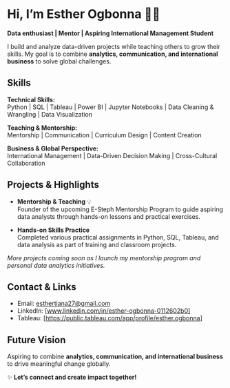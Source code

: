 # Hi, I’m Esther Ogbonna 👋🏽

**Data enthusiast | Mentor | Aspiring International Management Student**  

I build and analyze data-driven projects while teaching others to grow their skills. My goal is to combine **analytics, communication, and international business** to solve global challenges.


##  Skills

**Technical Skills:**  
Python | SQL | Tableau | Power BI | Jupyter Notebooks | Data Cleaning & Wrangling | Data Visualization  

**Teaching & Mentorship:**  
Mentorship | Communication | Curriculum Design | Content Creation  

**Business & Global Perspective:**  
International Management | Data-Driven Decision Making | Cross-Cultural Collaboration  


## Projects & Highlights

- **Mentorship & Teaching** 💡  
  Founder of the upcoming E-Steph Mentorship Program to guide aspiring data analysts through hands-on lessons and practical exercises.  

- **Hands-on Skills Practice**   
  Completed various practical assignments in Python, SQL, Tableau, and data analysis as part of training and classroom projects.  

*More projects coming soon as I launch my mentorship program and personal data analytics initiatives.*


##  Contact & Links

- Email: [esthertiana27@gmail.com](mailto:esthertiana27@gmail.com)  
- LinkedIn: [www.linkedin.com/in/esther-ogbonna-0112602b0]
- Tableau: [https://public.tableau.com/app/profile/esther.ogbonna]


##  Future Vision

Aspiring to combine **analytics, communication, and international business** to drive meaningful change globally.  


✨ **Let’s connect and create impact together!**
